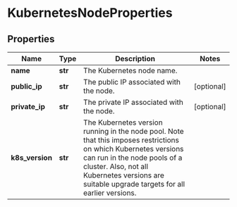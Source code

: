 # KubernetesNodeProperties

## Properties
| Name | Type | Description | Notes |
| ------------ | ------------- | ------------- | ------------- |
| **name** | **str** | The Kubernetes node name. |  |
| **public_ip** | **str** | The public IP associated with the node. | [optional]  |
| **private_ip** | **str** | The private IP associated with the node. | [optional]  |
| **k8s_version** | **str** | The Kubernetes version running in the node pool. Note that this imposes restrictions on which Kubernetes versions can run in the node pools of a cluster. Also, not all Kubernetes versions are suitable upgrade targets for all earlier versions. |  |



